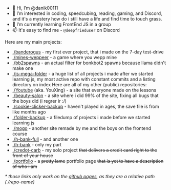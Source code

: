 - 👋 Hi, I’m @danik00111
- 👀 I’m interested in coding, speedcubing, reading, gaming, and Discord, and it's a mystery how do i still have a life and find time to touch grass.
- 🌱 I’m currently learning FrontEnd JS in a group
- 📫 It's easy to find me - `@deepfrieduser` on Discord

Here are my main projects:
- [./banderogus](https://magical-churros-18d4ea.netlify.app/) - my first ever project, that i made on the 7-day test-drive
- [./mines-weppeer](./mines-weppeer) - a game where you wepp mine
- [./bb2spawns](./bb2spawns) - an actual filter for bonkbot2 spawns because llama didn't make one
- [./js-mega-folder](./js-mega-folder) - a huge list of all projects i made after we started learning js, my most active repo with constant commits and a listing directory on index
Here are all of my other (public) repositories:
- [./Youtube](./Youtube) (aka. YouXing) - a site that everyone made on the lessons
- [./beauty-salon](./beauty-salon) - a site where i did 99% of the site, fixing all bugs that the boys did (i regrer ir :/)
- [./cookie-clicker-backup](https://github.com/danik00111/cookie-clicker-backup) - haven't played in ages, the save file is from like months ago
- [./folder-backup](./folder-backup) - a filedump of projects i made before we started learning js
- [./mogo](./mogo) - another site remade by me and the boys on the frontend course
- [./h-bank-full](./h-bank-full) - and another one
- [./h-bank](./h-bank) - only my part
- [./credot-carb](./credot-carb) - my solo project ~~that delivers a credit card right to the front of your house~~
- [./portfolio](./portfolio) - a ~~pretty lame~~ portfolio page ~~that is yet to have a description of who i am~~

 *\* those links only work on the [github pages](https://danik00111.github.io), as they are a relative path (./repo-name)*
